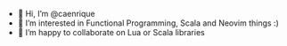 - 👋 Hi, I’m @caenrique
- 👀 I’m interested in Functional Programming, Scala and Neovim things :)
- 💞️ I’m happy to collaborate on Lua or Scala libraries

<!---
caenrique/caenrique is a ✨ special ✨ repository because its `README.md` (this file) appears on your GitHub profile.
You can click the Preview link to take a look at your changes.
--->

